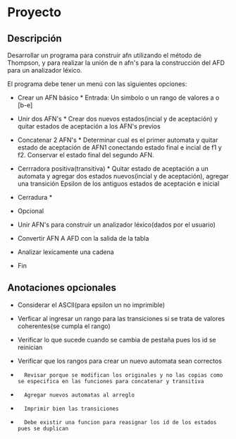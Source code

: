 #   Proyecto

## Descripción 

Desarrollar un programa para construir afn utilizando el método de Thompson, y para realizar la unión de n afn's para la construcción del AFD para un analizador léxico.

El programa debe tener un menú con las siguientes opciones:
-   Crear un AFN básico 
        *   Entrada: Un simbolo o un rango de valores a o [b-e]

-   Unir dos AFN's
        *   Crear dos nuevos estados(incial y de aceptación) y quitar estados de aceptación a los AFN's previos

-   Concatenar 2 AFN's
        *   Determinar cual es el primer automata y quitar estado de aceptación de AFN1 conectando estado final e incial de f1 y f2. Conservar el estado final del segundo AFN.

-   Cerrradora positiva(transitiva)
        *   Quitar estado de aceptación a un automata y agregar dos estados nuevos(incial y de aceptación), agregar una transición Epsilon de los antiguos estados de aceptación e inicial

-   Cerradura *

-   Opcional

-   Unir AFN's para construir un analizador léxico(dados por el usuario)

-   Convertir AFN A AFD con la salida de la tabla

-   Analizar lexicamente una cadena

-   Fin


## Anotaciones opcionales
-   Considerar el ASCII(para epsilon un no imprimible)

-   Verficar al ingresar un rango para las transiciones si se trata de valores coherentes(se cumpla el rango)

-	Verificar lo que sucede cuando se cambia de pestaña pues los id se reinician

-	Verificar que los rangos para crear un nuevo automata sean correctos

-       Revisar porque se modifican los originales y no las copias como se especifica en las funciones para concatenar y transitiva 

-       Agregar nuevos automatas al arreglo

-       Imprimir bien las transiciones

-       Debe existir una funcion para reasignar los id de los estados pues se duplican 